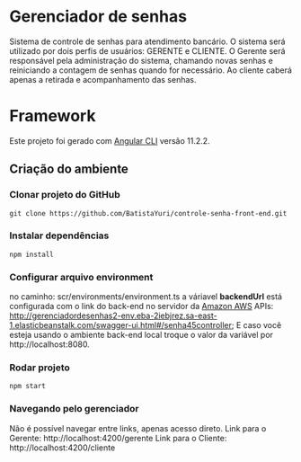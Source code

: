 # Gerenciador de senhas

Sistema de controle de senhas para atendimento bancário. O sistema será utilizado por dois perfis de usuários: GERENTE e CLIENTE. O Gerente será responsável pela administração do sistema, chamando novas senhas e reiniciando a contagem de senhas quando for necessário. Ao cliente caberá apenas a retirada e acompanhamento das senhas.

# Framework
Este projeto foi gerado com [Angular CLI](https://github.com/angular/angular-cli) versão 11.2.2.


## Criação do ambiente

### Clonar projeto do GitHub
`git clone https://github.com/BatistaYuri/controle-senha-front-end.git`

### Instalar dependências
`npm install`

### Configurar arquivo environment
no caminho: scr/environments/environment.ts
a váriavel **backendUrl** está configurada com o link do back-end no servidor da [Amazon AWS](https://aws.amazon.com/pt/) 
APIs: http://gerenciadordesenhas2-env.eba-2iebjrez.sa-east-1.elasticbeanstalk.com/swagger-ui.html#/senha45controller;
E caso você esteja usando o ambiente back-end local troque o valor da variável por http://localhost:8080.

### Rodar projeto
`npm start`

### Navegando pelo gerenciador
Não é possível navegar entre links, apenas acesso direto.
Link para o Gerente: http://localhost:4200/gerente
Link para o Cliente: http://localhost:4200/cliente
